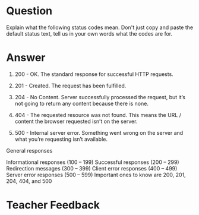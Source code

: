 # Question

Explain what the following status codes mean. Don't just copy and paste the default status text, tell us in your own words what the codes are for.

# Answer

1. 200 - OK. The standard response for successful HTTP requests.

2. 201 - Created. The request has been fulfilled.

3. 204 - No Content. Server successfully processed the request, but it’s not going to return any content because there is none.

4. 404 - The requested resource was not found. This means the URL / content the browser requested isn’t on the server.

5. 500 - Internal server error. Something went wrong on the server and what you’re requesting isn’t available.

General responses

Informational responses (100 – 199)
Successful responses (200 – 299)
Redirection messages (300 – 399)
Client error responses (400 – 499)
Server error responses (500 – 599)
Important ones to know are 200, 201, 204, 404, and 500

# Teacher Feedback
